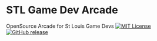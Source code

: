 # STL Game Dev Arcade
OpenSource Arcade for St Louis Game Devs
[![MIT License](https://img.shields.io/badge/license-MIT-blue.svg?style=flat)](LICENSE.md)
[![GitHub release](https://img.shields.io/github/release/seifertim/stlgamedevarcade.svg)](https://github.com/SeiferTim/STLGameDevArcade/releases)
